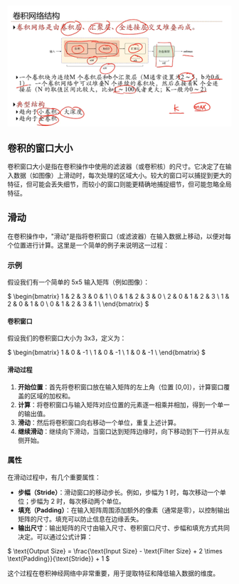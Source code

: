 ![image-20250120230901709](../../Image/image-20250120230901709.png)

## 卷积的窗口大小

卷积窗口大小是指在卷积操作中使用的滤波器（或卷积核）的尺寸。它决定了在输入数据（如图像）上滑动时，每次处理的区域大小。较大的窗口可以捕捉到更大的特征，但可能会丢失细节，而较小的窗口则能更精确地捕捉细节，但可能忽略全局特征。

## 滑动

在卷积操作中，"滑动"是指将卷积窗口（或滤波器）在输入数据上移动，以便对每个位置进行计算。这里是一个简单的例子来说明这一过程：

### 示例

假设我们有一个简单的 5x5 输入矩阵（例如图像）：

$
\begin{bmatrix}
1 & 2 & 3 & 0 & 1 \\
0 & 1 & 2 & 3 & 0 \\
2 & 0 & 1 & 2 & 3 \\
1 & 2 & 0 & 1 & 0 \\
0 & 1 & 2 & 3 & 1 \\
\end{bmatrix}
$

#### 卷积窗口

假设我们的卷积窗口大小为 3x3，定义为：

$
\begin{bmatrix}
1 & 0 & -1 \\
1 & 0 & -1 \\
1 & 0 & -1 \\
\end{bmatrix}
$

#### 滑动过程

1. **开始位置**：首先将卷积窗口放在输入矩阵的左上角（位置 [0,0]），计算窗口覆盖的区域的加权和。
2. **计算**：将卷积窗口与输入矩阵对应位置的元素逐一相乘并相加，得到一个单一的输出值。
3. **滑动**：然后将卷积窗口向右移动一个单位，重复上述计算。
4. **继续滑动**：继续向下滑动，当窗口达到矩阵边缘时，向下移动到下一行并从左侧开始。

### 属性

在滑动过程中，有几个重要属性：

- **步幅（Stride）**：滑动窗口的移动步长。例如，步幅为 1 时，每次移动一个单位；步幅为 2 时，每次移动两个单位。
- **填充（Padding）**：在输入矩阵周围添加额外的像素（通常是零），以控制输出矩阵的尺寸。填充可以防止信息在边缘丢失。
- **输出尺寸**：输出矩阵的尺寸由输入尺寸、卷积窗口尺寸、步幅和填充方式共同决定。可以通过公式计算：

$
\text{Output Size} = \frac{\text{Input Size} - \text{Filter Size} + 2 \times \text{Padding}}{\text{Stride}} + 1
$

这个过程在卷积神经网络中非常重要，用于提取特征和降低输入数据的维度。